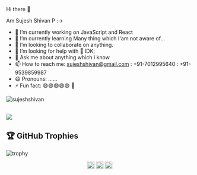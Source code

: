 Hi there 👋

Am Sujesh Shivan P :->

- 🔭 I’m currently working on JavaScript and React
- 🌱 I’m currently learning Many thing which I'am not aware of...
- 👯 I’m looking to collaborate on anything.
- 🤔 I’m looking for help with 🤔 IDK;
- 💬 Ask me about anything which i know
- 📫 How to reach me: sujeshshivan@gmail.com : +91-7012995640 : +91-9539859987
- 😄 Pronouns: ......
- ⚡ Fun fact: 😄😄😄😄😄 🍻

<img align="center" src="https://github-readme-stats.vercel.app/api?username=sujeshshivan&layout=compact&theme=chartreuse-dark&show_icons=true" alt="sujeshshivan" /> </p>  
<img align="center" src="https://github-readme-stats.vercel.app/api/top-langs/?username=sujeshshivan&layout=compact&theme=chartreuse-dark&show_icons=true" />

## 🏆 GitHub Trophies

![trophy](https://github-profile-trophy.vercel.app/?username=sujeshshivan&layout=compact&theme=onedark&column=7)

<p align="center">
<a href="https://linkedin.com/in/sujeshshivan" target="blank"><img align="center" src="https://cdn.jsdelivr.net/npm/simple-icons@3.0.1/icons/linkedin.svg" alt="sujeshshivan" height="20" width="20" /></a>
<a href="https://fb.com/sujeshshivan888" target="blank"><img align="center" src="https://cdn.jsdelivr.net/npm/simple-icons@3.0.1/icons/facebook.svg" alt="sujeshshivan" height="20" width="20" /></a>
<a href="https://instagram.com/sujeshshivan" target="blank"><img align="center" src="https://cdn.jsdelivr.net/npm/simple-icons@3.0.1/icons/instagram.svg" alt="sujeshshivan" height="20" width="20" /></a>
</p>
